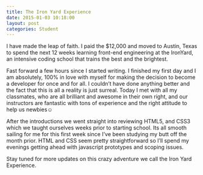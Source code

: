 ```yaml
---
title: The Iron Yard Experience
date: 2015-01-03 10:18:00
layout: post
categories: Student
---
```

I have made the leap of faith. I paid the $12,000 and moved to Austin, Texas to spend the next 12 weeks learning front-end engineering at the IronYard, an intensive coding school that trains the best and the brightest.

Fast forward a few hours since I started writing. I finished my first day and I am absolutely, 100% in love with myself for making the decision to become a developer for once and for all. I couldn’t have done anything better and the fact that this is all a reality is just surreal. Today I met with all my classmates, who are all brilliant and awesome in their own right, and our instructors are fantastic with tons of experience and the right attitude to help us newbies☺

After the introductions we went straight into reviewing HTML5, and CSS3 which we taught ourselves weeks prior to starting school. Its all smooth sailing for me for this first week since I’ve been studying my butt off the month prior. HTML and CSS seem pretty straightforward so I’ll spend my evenings getting ahead with javascript prototypes and scoping issues.

Stay tuned for more updates on this crazy adventure we call the Iron Yard Experience.
